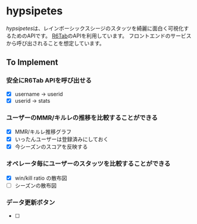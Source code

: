 # hypsipetes

*hypsipetes*は、レインボーシックスシージのスタッツを綺麗に面白く可視化するためのAPIです。
[R6Tab](https://tabstats.com/siege)のAPIを利用しています。
フロントエンドのサービスから呼び出されることを想定しています。

## To Implement

### 安全にR6Tab APIを呼び出せる

- [x] username -> userid
- [x] userid -> stats

### ユーザーのMMR/キルレの推移を比較することができる

- [x] MMR/キルレ推移グラフ
- [x] いったんユーザーは登録済みにしておく
- [x] 今シーズンのスコアを反映する

### オペレータ毎にユーザーのスタッツを比較することができる

- [x] win/kill ratio の散布図
- [ ] シーズンの散布図

### データ更新ボタン

- [ ] 